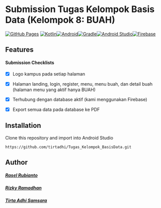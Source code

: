 # Submission Tugas Kelompok Basis Data (Kelompok 8: BUAH)
[![GitHub Pages](https://img.shields.io/badge/GitHub_Pages-181717.svg?&style=flat&logo=github&logoColor=white)](https://tirtadhi.github.io/)
[![Kotlin](https://img.shields.io/badge/Kotlin-%230095D5.svg?&style=flat&logo=kotlin&logoColor=white)](https://kotlinlang.org/)[![Android](https://img.shields.io/badge/Android-3DDC84.svg?&style=flat&logo=android&logoColor=white)](https://www.android.com/)[![Gradle](https://img.shields.io/badge/Gradle-02303A.svg?&style=flat&logo=gradle&logoColor=white)](https://gradle.org/)[![Android Studio](https://img.shields.io/badge/Android_Studio-3DDC84.svg?&style=flat&logo=android-studio&logoColor=white)](https://developer.android.com/studio)[![Firebase](https://img.shields.io/badge/Firebase-FFCA28.svg?&style=flat&logo=firebase&logoColor=white)](https://firebase.google.com/)



 ## Features
#### Submission Checklists
- [x] Logo kampus pada setiap halaman
- [x] Halaman landing, login, register, menu, menu buah, dan detail buah (halaman menu yang aktif hanya BUAH)
- [x] Terhubung dengan database aktif (kami menggunakan Firebase)
- [x] Export semua data pada database ke PDF


## Installation
Clone this repository and import into Android Studio
```
https://github.com/tirtadhi/Tugas_Kelompok_BasisData.git
```

## Author
##### [Rasel Rubianto]()
##### [Rizky Ramadhan]()
##### [Tirta Adhi Samsara]()
